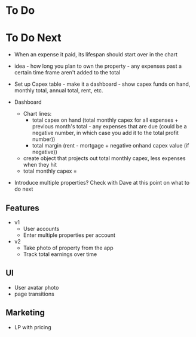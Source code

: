 # To Do

# To Do Next
* When an expense it paid, its lifespan should start over in the chart
* idea - how long you plan to own the property - any expenses past a certain time frame aren't added to the total


* Set up Capex table - make it a dashboard - show capex funds on hand, monthly total, annual total, rent, etc.
* Dashboard
    * Chart lines:
        * total capex on hand (total monthly capex for all expenses + previous month's total - any expenses that are due (could be a negative number, in which case you add it to the total profit number))
        * total margin (rent - mortgage + negative onhand capex value (if negative))
    * create object that projects out total monthly capex, less expenses when they hit
    * total monthly capex = 
* Introduce multiple properties? Check with Dave at this point on what to do next

## Features
* v1
    * User accounts
    * Enter multiple properties per account
* v2
    * Take photo of property from the app
    * Track total earnings over time


## UI
* User avatar photo
* page transitions

## Marketing
* LP with pricing
